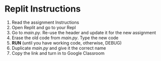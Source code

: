 # Replit Instructions

1. Read the assignment Instructions
2. Open Replit and go to your Repl
3. Go to *main.py*. Re-use the header and update it for the new assignment
4. Erase the old code from *main.py*. Type the new code
5. **RUN** (until you have working code, otherwise, DEBUG)
6. Duplicate *main.py* and give it the correct name
7. Copy the link and turn in to Google Classroom
